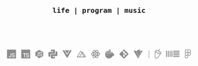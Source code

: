 <br />
<br />
<h3 align="center">
  <samp>
    life |
    program |
    music
  </samp>
</h3>
<br />
<br />
<br />

<p align="center">
  <img height="23" src="/assets/skills.png" />
</p>
